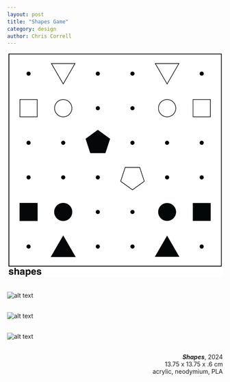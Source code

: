 ```yaml
--- 
layout: post
title: "Shapes Game" 
category: design
author: Chris Correll
--- 
```


![alt text](<../assets/images/shapes/shapes directions 1st page.png>)
<br> 
<br> 

![alt text](../assets/images/shapes/shapes-directions-2.png) 
<br> 
<br> 

 ![alt text](../assets/images/shapes/shapes1.png)
<br>
<br>

![alt text](../assets/images/shapes/shapes-directions-1.png) 
<br> 
<br> 



<p align='right'> 
<b><i>Shapes</i></b>, 2024
<br> 
13.75 x 13.75 x .6 cm 
<br> 
acrylic, neodymium, PLA
 </p>





